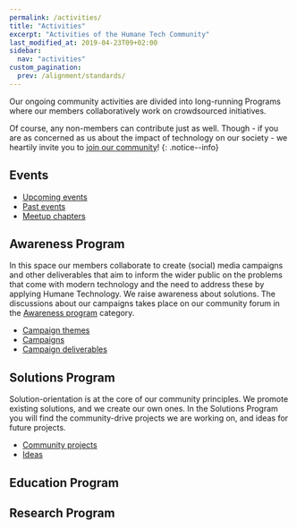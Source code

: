 ```yaml
---
permalink: /activities/
title: "Activities"
excerpt: "Activities of the Humane Tech Community"
last_modified_at: 2019-04-23T09+02:00
sidebar:
  nav: "activities"
custom_pagination:
  prev: /alignment/standards/
---
```


Our ongoing community activities are divided into long-running Programs where our members collaboratively work on crowdsourced initiatives.

Of course, any non-members can contribute just as well. Though - if you are as concerned as us about the impact of technology on our society - we heartily invite you to [join our community](/join/)!
{: .notice--info}

## Events

- [Upcoming events](/activities/events/)
- [Past events](/activities/events/)
- [Meetup chapters](/activities/meetup-chapters/)

## Awareness Program

In this space our members collaborate to create (social) media campaigns and other deliverables that aim to inform the wider public on the problems that come with modern technology and the need to address these by applying Humane Technology. We raise awareness about solutions. The discussions about our campaigns takes place on our community forum in the [Awareness program]() category.

- [Campaign themes](/awareness-program/campaign-themes/)
- [Campaigns](/awareness-program/campaigns/)
- [Campaign deliverables](/awareness-program/campaign-deliverables/)

## Solutions Program

Solution-orientation is at the core of our community principles. We promote existing solutions, and we create our own ones. In the Solutions Program you will find the community-drive projects we are working on, and ideas for future projects.

- [Community projects](/solutions-program/projects/)
- [Ideas](/solutions-program/projects/#ideas)

## Education Program


## Research Program

